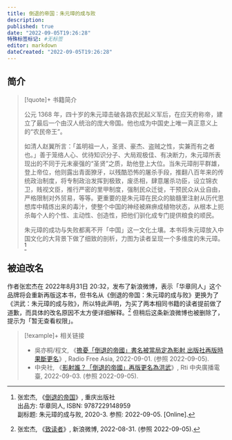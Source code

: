 ```yaml
---
title: 倒退的帝国：朱元璋的成与败
description:
published: true
date: "2022-09-05T19:26:28"
特殊标签标记: #无标签
editor: markdown
dateCreated: "2022-09-05T19:26:28"
---
```


## 简介

> [!quote]+ 书籍简介
>
> 公元 1368 年，四十岁的朱元璋击破各路农民起义军后，在应天府称帝，建立了最后一个由汉人统治的庞大帝国。他也成为中国史上唯一真正意义上的“农民帝王”。
>
> 如清人赵翼所言：「盖明祖一人，圣贤、豪杰、盗贼之性，实兼而有之者也。」善于笼络人心、优待知识分子、大局观极佳、有决断力，朱元璋所表现出的不同于元末豪强的“圣贤”之质，助他登上大位。当朱元璋削平群雄，登上帝位，他则露出青面獠牙，以残酷恐怖的屠杀手段，推翻八百年来的传统政治制度，将专制政治发挥到极致，废丞相，肆意屠杀功臣，设立锦衣卫，贱视文臣，推行严密的里甲制度，强制民众迁徙，干预民众从业自由，严格限制对外贸易，等等。更重要的是朱元璋在民众的脑髓里注射从历代思想库中精炼出来的毒汁，使整个中国的神经被麻痹成植物状态，从根本上扼杀每个人的个性、主动性、创造性，把他们驯化成专门提供粮食的顺民。
>
> 朱元璋的成功与失败都离不开「中国」这一文化土壤。本书将朱元璋放入中国文化的大背景下做了细致的剖析，力图为读者呈现一个多维度的朱元璋。[^14895]

[^14895]: 张宏杰, 《[倒退的帝国](https://web.archive.org/web/20220905120459/https://book.douban.com/subject/34971432/)》, 重庆出版社<br>出品方: 华章同人, ISBN: 9787229148959<br>副标题: 朱元璋的成与败, 2020-3. 参照: 2022-09-05. [Online].

## 被迫改名

作者张宏杰在 2022年8月31日 20:32，发布了新浪微博，表示「华章同人」这个品牌将会重新再版这本书，但书名从《倒退的帝国：朱元璋的成与败》更换为了《洪武：朱元璋的成与败》，所以特此声明，为买了两本相同书籍的读者提前做了道歉，而具体的改名原因不太方便详细解释。[^VF9eo] 但稍后这条新浪微博也被删除了，提示为「暂无查看权限」。

[^VF9eo]: 张宏杰, 《[致读者](https://archive.ph/VF9eo "https://weibo.com/1217209464/M3zfz3JpD")》, 新浪微博, 2022-08-31. (参照 2022-09-05).

> [!example]+ 相关链接
>
> +   吳亦桐/程文, 《[擔憂「倒退的帝國」書名被當局定為影射 出版社再版時果斷更名](https://web.archive.org/web/20220903172037/https://www.rfa.org/cantonese/news/rename-09012022115857.html)》, Radio Free Asia, 2022-09-01. (参照 2022-09-05).
> +   中央社, 《[影射誰？「倒退的帝國」再版更名為洪武](https://web.archive.org/web/20220903121150/https://www.rti.org.tw/news/view/id/2143408)》, Rti 中央廣播電臺, 2022-09-03. (参照 2022-09-05).
